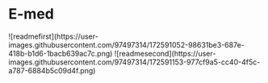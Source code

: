<h1>E-med</h1>
![readmefirst](https://user-images.githubusercontent.com/97497314/172591052-98631be3-687e-418b-b1d6-1bacb639ac7c.png)
![readmesecond](https://user-images.githubusercontent.com/97497314/172591153-977cf9a5-cc40-4f5c-a787-6884b5c09d4f.png)
